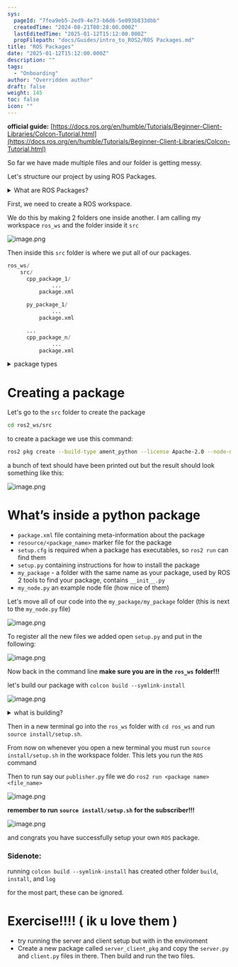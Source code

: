 ```yaml
---
sys:
  pageId: "7fea9eb5-2ed9-4e73-b6d6-5e093b833dbb"
  createdTime: "2024-08-21T00:28:00.000Z"
  lastEditedTime: "2025-01-12T15:12:00.000Z"
  propFilepath: "docs/Guides/intro_to_ROS2/ROS Packages.md"
title: "ROS Packages"
date: "2025-01-12T15:12:00.000Z"
description: ""
tags:
  - "Onboarding"
author: "Overridden author"
draft: false
weight: 145
toc: false
icon: ""
---
```


**official guide:** [https://docs.ros.org/en/humble/Tutorials/Beginner-Client-Libraries/Colcon-Tutorial.html](https://docs.ros.org/en/humble/Tutorials/Beginner-Client-Libraries/Colcon-Tutorial.html)

So far we have made multiple files and our folder is getting messy.

Let's structure our project by using ROS Packages.

<details>

<summary>What are ROS Packages?</summary>

ROS Packages are, as the name implies, packages of code that are highly sharable between ROS developers.

They consist of a folder, `package.xml` file, and source code

```python
      cpp_package_1/
		      ... imagine much code files here ..
          package.xml
```

</details>

First, we need to create a ROS workspace.

We do this by making 2 folders one inside another. I am calling my workspace `ros_ws` and the folder inside it `src`

![image.png](https://prod-files-secure.s3.us-west-2.amazonaws.com/d518164a-d88e-44d1-a4ee-3adb3bd8bce0/70706947-fd18-4537-a67b-e12946812d31/image.png?X-Amz-Algorithm=AWS4-HMAC-SHA256&X-Amz-Content-Sha256=UNSIGNED-PAYLOAD&X-Amz-Credential=ASIAZI2LB466TZD7SQ3R%2F20250507%2Fus-west-2%2Fs3%2Faws4_request&X-Amz-Date=20250507T050930Z&X-Amz-Expires=3600&X-Amz-Security-Token=IQoJb3JpZ2luX2VjEKv%2F%2F%2F%2F%2F%2F%2F%2F%2F%2FwEaCXVzLXdlc3QtMiJIMEYCIQDI9Qm2UWCpkcsAXcU%2Bzh6ue7lrmv2p32EiOmYWgxNVHQIhAOZOR4KB0BZHIGwQLHSaxgRXjss3j5L1BWfzcmIaYm0nKv8DCFQQABoMNjM3NDIzMTgzODA1IgxtZY2um8WJ9McI5h8q3ANLLMB%2FpKQOU22kY0O7bUU28v4Rx3762cLR9aODXp0KP5iW7wP2v1dJ8dGtJJUFpMVen%2Bl1EAT6lDp088T2occUYXZNNTne9hceOtFXgu6BqQnaVhs9TmuHHA283PJObvTjCgBV8aAhzZI3LuUW%2FxzSPUhin1LLjIXHG80iQha4OFUq%2B4G2ydGCosfsTPe9rz5GQsyjX4er3VYmtFwl%2B5fvuBoLiwzi%2B5raA1cCnao%2FPrSnmTbpyqDhxGvCGbDR5Q7VfsZC1NdEqhFKkGyV3iD72eJTnvRIYgdgYlGhQoSIumfYCKrSS%2FwNiB8wacbhwgUMo9RYvO4hiBTfJTBAkiIfkFpCFUUELeHrfjOCafQOwCX9PY%2Bv9aDmW5Q4S9%2Bw%2Bzx0WwuLvrS%2FHRwOnXchdV4QDjDPehwAbAviF4n1iwPa2irKyvsux18ZwMpugN6%2BirSJLkxEFQRkjl9n7VLXk%2BmzCNaRA9EVX9af8f8Ud7yGcMifvME%2FBZ0jdnf2%2B6%2FWxzeluApB3CZG4TQLLRPKb8gA6dRAGwxIhTAowkFLJ9RWIOeEni3Hwain3D1c%2FZ9VUXDDcFUi1cSGcplEfXbOXKOXXQRpTbFq%2BWkVrSbaxTq%2FaRvhd%2BSIZc9MlUcf6zCGkuvABjqkAbNoFOIB0e4ovMjZiZQZla9d1tbv1tgYS%2F0QlaomoV0tPAOz%2F7JVkrPPb0QRIcOFtT4Dv4gTbRYEbd6jqSzV1mlBcVT6SY1%2FGxnJYMkdPnu2kYG0my5QpVKkQYzNwt%2FxXYQWOW48Tl0Q1A%2B0JajgIusmQNlcY8M0eRpnzUrpzu0CfrdtXOIvB7opfS2X%2FAh69WYXS0WNTJETx6DEAYIKgmvdKuTN&X-Amz-Signature=9ff0f316c8fc66129cdfb7ed21f83ec7d1a25f2246300d6e9cdc0fb6bfb82b6e&X-Amz-SignedHeaders=host&x-id=GetObject)

Then inside this `src` folder is where we put all of our packages.

```python
ros_ws/
    src/
      cpp_package_1/
		      ...
          package.xml

      py_package_1/
		      ...
          package.xml

      ...
      cpp_package_n/
		      ...
          package.xml

```

<details>

<summary>package types</summary>

packages can be either `C++` or python.

the intern file structure is different for each but for this guide we will stick to creating python packages

</details>

# Creating a package

Let's go to the `src` folder to create the package

```bash
cd ros2_ws/src
```

to create a package we use this command:

```bash
ros2 pkg create --build-type ament_python --license Apache-2.0 --node-name my_node my_package
```

a bunch of text should have been printed out but the result should look something like this:

![image.png](https://prod-files-secure.s3.us-west-2.amazonaws.com/d518164a-d88e-44d1-a4ee-3adb3bd8bce0/e6cf1e3f-8512-4a3e-b131-079f800bf3e8/image.png?X-Amz-Algorithm=AWS4-HMAC-SHA256&X-Amz-Content-Sha256=UNSIGNED-PAYLOAD&X-Amz-Credential=ASIAZI2LB466TZD7SQ3R%2F20250507%2Fus-west-2%2Fs3%2Faws4_request&X-Amz-Date=20250507T050930Z&X-Amz-Expires=3600&X-Amz-Security-Token=IQoJb3JpZ2luX2VjEKv%2F%2F%2F%2F%2F%2F%2F%2F%2F%2FwEaCXVzLXdlc3QtMiJIMEYCIQDI9Qm2UWCpkcsAXcU%2Bzh6ue7lrmv2p32EiOmYWgxNVHQIhAOZOR4KB0BZHIGwQLHSaxgRXjss3j5L1BWfzcmIaYm0nKv8DCFQQABoMNjM3NDIzMTgzODA1IgxtZY2um8WJ9McI5h8q3ANLLMB%2FpKQOU22kY0O7bUU28v4Rx3762cLR9aODXp0KP5iW7wP2v1dJ8dGtJJUFpMVen%2Bl1EAT6lDp088T2occUYXZNNTne9hceOtFXgu6BqQnaVhs9TmuHHA283PJObvTjCgBV8aAhzZI3LuUW%2FxzSPUhin1LLjIXHG80iQha4OFUq%2B4G2ydGCosfsTPe9rz5GQsyjX4er3VYmtFwl%2B5fvuBoLiwzi%2B5raA1cCnao%2FPrSnmTbpyqDhxGvCGbDR5Q7VfsZC1NdEqhFKkGyV3iD72eJTnvRIYgdgYlGhQoSIumfYCKrSS%2FwNiB8wacbhwgUMo9RYvO4hiBTfJTBAkiIfkFpCFUUELeHrfjOCafQOwCX9PY%2Bv9aDmW5Q4S9%2Bw%2Bzx0WwuLvrS%2FHRwOnXchdV4QDjDPehwAbAviF4n1iwPa2irKyvsux18ZwMpugN6%2BirSJLkxEFQRkjl9n7VLXk%2BmzCNaRA9EVX9af8f8Ud7yGcMifvME%2FBZ0jdnf2%2B6%2FWxzeluApB3CZG4TQLLRPKb8gA6dRAGwxIhTAowkFLJ9RWIOeEni3Hwain3D1c%2FZ9VUXDDcFUi1cSGcplEfXbOXKOXXQRpTbFq%2BWkVrSbaxTq%2FaRvhd%2BSIZc9MlUcf6zCGkuvABjqkAbNoFOIB0e4ovMjZiZQZla9d1tbv1tgYS%2F0QlaomoV0tPAOz%2F7JVkrPPb0QRIcOFtT4Dv4gTbRYEbd6jqSzV1mlBcVT6SY1%2FGxnJYMkdPnu2kYG0my5QpVKkQYzNwt%2FxXYQWOW48Tl0Q1A%2B0JajgIusmQNlcY8M0eRpnzUrpzu0CfrdtXOIvB7opfS2X%2FAh69WYXS0WNTJETx6DEAYIKgmvdKuTN&X-Amz-Signature=530decc3de29a43e278ffa8435688e68ef6ea6f2ac74cfef874b7e6d5c39b969&X-Amz-SignedHeaders=host&x-id=GetObject)

# What’s inside a python package

- `package.xml` file containing meta-information about the package
- `resource/<package_name>` marker file for the package
- `setup.cfg` is required when a package has executables, so `ros2 run` can find them
- `setup.py` containing instructions for how to install the package
- `my_package` - a folder with the same name as your package, used by ROS 2 tools to find your package, contains `__init__.py`
- `my_node.py` an example node file (how nice of them)

Let's move all of our code into the `my_package/my_package` folder (this is next to the `my_node.py` file)

![image.png](https://prod-files-secure.s3.us-west-2.amazonaws.com/d518164a-d88e-44d1-a4ee-3adb3bd8bce0/9ce58f11-0da9-4d3e-b86d-506a9685d378/image.png?X-Amz-Algorithm=AWS4-HMAC-SHA256&X-Amz-Content-Sha256=UNSIGNED-PAYLOAD&X-Amz-Credential=ASIAZI2LB466TZD7SQ3R%2F20250507%2Fus-west-2%2Fs3%2Faws4_request&X-Amz-Date=20250507T050930Z&X-Amz-Expires=3600&X-Amz-Security-Token=IQoJb3JpZ2luX2VjEKv%2F%2F%2F%2F%2F%2F%2F%2F%2F%2FwEaCXVzLXdlc3QtMiJIMEYCIQDI9Qm2UWCpkcsAXcU%2Bzh6ue7lrmv2p32EiOmYWgxNVHQIhAOZOR4KB0BZHIGwQLHSaxgRXjss3j5L1BWfzcmIaYm0nKv8DCFQQABoMNjM3NDIzMTgzODA1IgxtZY2um8WJ9McI5h8q3ANLLMB%2FpKQOU22kY0O7bUU28v4Rx3762cLR9aODXp0KP5iW7wP2v1dJ8dGtJJUFpMVen%2Bl1EAT6lDp088T2occUYXZNNTne9hceOtFXgu6BqQnaVhs9TmuHHA283PJObvTjCgBV8aAhzZI3LuUW%2FxzSPUhin1LLjIXHG80iQha4OFUq%2B4G2ydGCosfsTPe9rz5GQsyjX4er3VYmtFwl%2B5fvuBoLiwzi%2B5raA1cCnao%2FPrSnmTbpyqDhxGvCGbDR5Q7VfsZC1NdEqhFKkGyV3iD72eJTnvRIYgdgYlGhQoSIumfYCKrSS%2FwNiB8wacbhwgUMo9RYvO4hiBTfJTBAkiIfkFpCFUUELeHrfjOCafQOwCX9PY%2Bv9aDmW5Q4S9%2Bw%2Bzx0WwuLvrS%2FHRwOnXchdV4QDjDPehwAbAviF4n1iwPa2irKyvsux18ZwMpugN6%2BirSJLkxEFQRkjl9n7VLXk%2BmzCNaRA9EVX9af8f8Ud7yGcMifvME%2FBZ0jdnf2%2B6%2FWxzeluApB3CZG4TQLLRPKb8gA6dRAGwxIhTAowkFLJ9RWIOeEni3Hwain3D1c%2FZ9VUXDDcFUi1cSGcplEfXbOXKOXXQRpTbFq%2BWkVrSbaxTq%2FaRvhd%2BSIZc9MlUcf6zCGkuvABjqkAbNoFOIB0e4ovMjZiZQZla9d1tbv1tgYS%2F0QlaomoV0tPAOz%2F7JVkrPPb0QRIcOFtT4Dv4gTbRYEbd6jqSzV1mlBcVT6SY1%2FGxnJYMkdPnu2kYG0my5QpVKkQYzNwt%2FxXYQWOW48Tl0Q1A%2B0JajgIusmQNlcY8M0eRpnzUrpzu0CfrdtXOIvB7opfS2X%2FAh69WYXS0WNTJETx6DEAYIKgmvdKuTN&X-Amz-Signature=c4b169f92409b8d0cbc13a6aeffde493a5efd3e353a459c9bb76ea42730d8910&X-Amz-SignedHeaders=host&x-id=GetObject)

To register all the new files we added open `setup.py` and put in the following:

![image.png](https://prod-files-secure.s3.us-west-2.amazonaws.com/d518164a-d88e-44d1-a4ee-3adb3bd8bce0/1cd7c262-4cae-4496-9d75-c178537d24a2/image.png?X-Amz-Algorithm=AWS4-HMAC-SHA256&X-Amz-Content-Sha256=UNSIGNED-PAYLOAD&X-Amz-Credential=ASIAZI2LB466TZD7SQ3R%2F20250507%2Fus-west-2%2Fs3%2Faws4_request&X-Amz-Date=20250507T050930Z&X-Amz-Expires=3600&X-Amz-Security-Token=IQoJb3JpZ2luX2VjEKv%2F%2F%2F%2F%2F%2F%2F%2F%2F%2FwEaCXVzLXdlc3QtMiJIMEYCIQDI9Qm2UWCpkcsAXcU%2Bzh6ue7lrmv2p32EiOmYWgxNVHQIhAOZOR4KB0BZHIGwQLHSaxgRXjss3j5L1BWfzcmIaYm0nKv8DCFQQABoMNjM3NDIzMTgzODA1IgxtZY2um8WJ9McI5h8q3ANLLMB%2FpKQOU22kY0O7bUU28v4Rx3762cLR9aODXp0KP5iW7wP2v1dJ8dGtJJUFpMVen%2Bl1EAT6lDp088T2occUYXZNNTne9hceOtFXgu6BqQnaVhs9TmuHHA283PJObvTjCgBV8aAhzZI3LuUW%2FxzSPUhin1LLjIXHG80iQha4OFUq%2B4G2ydGCosfsTPe9rz5GQsyjX4er3VYmtFwl%2B5fvuBoLiwzi%2B5raA1cCnao%2FPrSnmTbpyqDhxGvCGbDR5Q7VfsZC1NdEqhFKkGyV3iD72eJTnvRIYgdgYlGhQoSIumfYCKrSS%2FwNiB8wacbhwgUMo9RYvO4hiBTfJTBAkiIfkFpCFUUELeHrfjOCafQOwCX9PY%2Bv9aDmW5Q4S9%2Bw%2Bzx0WwuLvrS%2FHRwOnXchdV4QDjDPehwAbAviF4n1iwPa2irKyvsux18ZwMpugN6%2BirSJLkxEFQRkjl9n7VLXk%2BmzCNaRA9EVX9af8f8Ud7yGcMifvME%2FBZ0jdnf2%2B6%2FWxzeluApB3CZG4TQLLRPKb8gA6dRAGwxIhTAowkFLJ9RWIOeEni3Hwain3D1c%2FZ9VUXDDcFUi1cSGcplEfXbOXKOXXQRpTbFq%2BWkVrSbaxTq%2FaRvhd%2BSIZc9MlUcf6zCGkuvABjqkAbNoFOIB0e4ovMjZiZQZla9d1tbv1tgYS%2F0QlaomoV0tPAOz%2F7JVkrPPb0QRIcOFtT4Dv4gTbRYEbd6jqSzV1mlBcVT6SY1%2FGxnJYMkdPnu2kYG0my5QpVKkQYzNwt%2FxXYQWOW48Tl0Q1A%2B0JajgIusmQNlcY8M0eRpnzUrpzu0CfrdtXOIvB7opfS2X%2FAh69WYXS0WNTJETx6DEAYIKgmvdKuTN&X-Amz-Signature=a422ea9a4713c3dcd7886aadf540655ce9f4104baaf0244e7441b8d22c2be6dc&X-Amz-SignedHeaders=host&x-id=GetObject)

Now back in the command line **make sure you are in the** **`ros_ws`** **folder!!!**

let's build our package with `colcon build --symlink-install`

![image.png](https://prod-files-secure.s3.us-west-2.amazonaws.com/d518164a-d88e-44d1-a4ee-3adb3bd8bce0/2f2a0d27-b173-48fd-b189-5f5c0ce65619/image.png?X-Amz-Algorithm=AWS4-HMAC-SHA256&X-Amz-Content-Sha256=UNSIGNED-PAYLOAD&X-Amz-Credential=ASIAZI2LB466TZD7SQ3R%2F20250507%2Fus-west-2%2Fs3%2Faws4_request&X-Amz-Date=20250507T050930Z&X-Amz-Expires=3600&X-Amz-Security-Token=IQoJb3JpZ2luX2VjEKv%2F%2F%2F%2F%2F%2F%2F%2F%2F%2FwEaCXVzLXdlc3QtMiJIMEYCIQDI9Qm2UWCpkcsAXcU%2Bzh6ue7lrmv2p32EiOmYWgxNVHQIhAOZOR4KB0BZHIGwQLHSaxgRXjss3j5L1BWfzcmIaYm0nKv8DCFQQABoMNjM3NDIzMTgzODA1IgxtZY2um8WJ9McI5h8q3ANLLMB%2FpKQOU22kY0O7bUU28v4Rx3762cLR9aODXp0KP5iW7wP2v1dJ8dGtJJUFpMVen%2Bl1EAT6lDp088T2occUYXZNNTne9hceOtFXgu6BqQnaVhs9TmuHHA283PJObvTjCgBV8aAhzZI3LuUW%2FxzSPUhin1LLjIXHG80iQha4OFUq%2B4G2ydGCosfsTPe9rz5GQsyjX4er3VYmtFwl%2B5fvuBoLiwzi%2B5raA1cCnao%2FPrSnmTbpyqDhxGvCGbDR5Q7VfsZC1NdEqhFKkGyV3iD72eJTnvRIYgdgYlGhQoSIumfYCKrSS%2FwNiB8wacbhwgUMo9RYvO4hiBTfJTBAkiIfkFpCFUUELeHrfjOCafQOwCX9PY%2Bv9aDmW5Q4S9%2Bw%2Bzx0WwuLvrS%2FHRwOnXchdV4QDjDPehwAbAviF4n1iwPa2irKyvsux18ZwMpugN6%2BirSJLkxEFQRkjl9n7VLXk%2BmzCNaRA9EVX9af8f8Ud7yGcMifvME%2FBZ0jdnf2%2B6%2FWxzeluApB3CZG4TQLLRPKb8gA6dRAGwxIhTAowkFLJ9RWIOeEni3Hwain3D1c%2FZ9VUXDDcFUi1cSGcplEfXbOXKOXXQRpTbFq%2BWkVrSbaxTq%2FaRvhd%2BSIZc9MlUcf6zCGkuvABjqkAbNoFOIB0e4ovMjZiZQZla9d1tbv1tgYS%2F0QlaomoV0tPAOz%2F7JVkrPPb0QRIcOFtT4Dv4gTbRYEbd6jqSzV1mlBcVT6SY1%2FGxnJYMkdPnu2kYG0my5QpVKkQYzNwt%2FxXYQWOW48Tl0Q1A%2B0JajgIusmQNlcY8M0eRpnzUrpzu0CfrdtXOIvB7opfS2X%2FAh69WYXS0WNTJETx6DEAYIKgmvdKuTN&X-Amz-Signature=2d0a45c62e4f095b981c77a07ff64689f863ccd3c04b110fb53c2473e0ed1dae&X-Amz-SignedHeaders=host&x-id=GetObject)

<details>

<summary>what is building?</summary>

if you are a CS major at Rose-Hulman you will learn the answer to this in CSSE132

but TLDR; is it combines all the code files into one program that can be run easily 

</details>

Then in a new terminal go into the `ros_ws` folder with `cd ros_ws` and run `source install/setup.sh`. 

From now on whenever you open a new terminal you must run `source install/setup.sh` in the workspace folder. This lets you run the `ROS` command

Then to run say our `publisher.py` file we do `ros2 run <package name> <file_name>`

![image.png](https://prod-files-secure.s3.us-west-2.amazonaws.com/d518164a-d88e-44d1-a4ee-3adb3bd8bce0/4f4b1219-3a44-4632-aa0a-ce3471699f59/image.png?X-Amz-Algorithm=AWS4-HMAC-SHA256&X-Amz-Content-Sha256=UNSIGNED-PAYLOAD&X-Amz-Credential=ASIAZI2LB466TZD7SQ3R%2F20250507%2Fus-west-2%2Fs3%2Faws4_request&X-Amz-Date=20250507T050930Z&X-Amz-Expires=3600&X-Amz-Security-Token=IQoJb3JpZ2luX2VjEKv%2F%2F%2F%2F%2F%2F%2F%2F%2F%2FwEaCXVzLXdlc3QtMiJIMEYCIQDI9Qm2UWCpkcsAXcU%2Bzh6ue7lrmv2p32EiOmYWgxNVHQIhAOZOR4KB0BZHIGwQLHSaxgRXjss3j5L1BWfzcmIaYm0nKv8DCFQQABoMNjM3NDIzMTgzODA1IgxtZY2um8WJ9McI5h8q3ANLLMB%2FpKQOU22kY0O7bUU28v4Rx3762cLR9aODXp0KP5iW7wP2v1dJ8dGtJJUFpMVen%2Bl1EAT6lDp088T2occUYXZNNTne9hceOtFXgu6BqQnaVhs9TmuHHA283PJObvTjCgBV8aAhzZI3LuUW%2FxzSPUhin1LLjIXHG80iQha4OFUq%2B4G2ydGCosfsTPe9rz5GQsyjX4er3VYmtFwl%2B5fvuBoLiwzi%2B5raA1cCnao%2FPrSnmTbpyqDhxGvCGbDR5Q7VfsZC1NdEqhFKkGyV3iD72eJTnvRIYgdgYlGhQoSIumfYCKrSS%2FwNiB8wacbhwgUMo9RYvO4hiBTfJTBAkiIfkFpCFUUELeHrfjOCafQOwCX9PY%2Bv9aDmW5Q4S9%2Bw%2Bzx0WwuLvrS%2FHRwOnXchdV4QDjDPehwAbAviF4n1iwPa2irKyvsux18ZwMpugN6%2BirSJLkxEFQRkjl9n7VLXk%2BmzCNaRA9EVX9af8f8Ud7yGcMifvME%2FBZ0jdnf2%2B6%2FWxzeluApB3CZG4TQLLRPKb8gA6dRAGwxIhTAowkFLJ9RWIOeEni3Hwain3D1c%2FZ9VUXDDcFUi1cSGcplEfXbOXKOXXQRpTbFq%2BWkVrSbaxTq%2FaRvhd%2BSIZc9MlUcf6zCGkuvABjqkAbNoFOIB0e4ovMjZiZQZla9d1tbv1tgYS%2F0QlaomoV0tPAOz%2F7JVkrPPb0QRIcOFtT4Dv4gTbRYEbd6jqSzV1mlBcVT6SY1%2FGxnJYMkdPnu2kYG0my5QpVKkQYzNwt%2FxXYQWOW48Tl0Q1A%2B0JajgIusmQNlcY8M0eRpnzUrpzu0CfrdtXOIvB7opfS2X%2FAh69WYXS0WNTJETx6DEAYIKgmvdKuTN&X-Amz-Signature=e1aa54a34a09d8e05d320765e1a223aa563edff2cb8186a2558e7b70c44f1ea9&X-Amz-SignedHeaders=host&x-id=GetObject)

**remember to run** **`source install/setup.sh`** **for the subscriber!!!**

![image.png](https://prod-files-secure.s3.us-west-2.amazonaws.com/d518164a-d88e-44d1-a4ee-3adb3bd8bce0/02121119-dad4-49ec-8356-c956108b4243/image.png?X-Amz-Algorithm=AWS4-HMAC-SHA256&X-Amz-Content-Sha256=UNSIGNED-PAYLOAD&X-Amz-Credential=ASIAZI2LB466TZD7SQ3R%2F20250507%2Fus-west-2%2Fs3%2Faws4_request&X-Amz-Date=20250507T050930Z&X-Amz-Expires=3600&X-Amz-Security-Token=IQoJb3JpZ2luX2VjEKv%2F%2F%2F%2F%2F%2F%2F%2F%2F%2FwEaCXVzLXdlc3QtMiJIMEYCIQDI9Qm2UWCpkcsAXcU%2Bzh6ue7lrmv2p32EiOmYWgxNVHQIhAOZOR4KB0BZHIGwQLHSaxgRXjss3j5L1BWfzcmIaYm0nKv8DCFQQABoMNjM3NDIzMTgzODA1IgxtZY2um8WJ9McI5h8q3ANLLMB%2FpKQOU22kY0O7bUU28v4Rx3762cLR9aODXp0KP5iW7wP2v1dJ8dGtJJUFpMVen%2Bl1EAT6lDp088T2occUYXZNNTne9hceOtFXgu6BqQnaVhs9TmuHHA283PJObvTjCgBV8aAhzZI3LuUW%2FxzSPUhin1LLjIXHG80iQha4OFUq%2B4G2ydGCosfsTPe9rz5GQsyjX4er3VYmtFwl%2B5fvuBoLiwzi%2B5raA1cCnao%2FPrSnmTbpyqDhxGvCGbDR5Q7VfsZC1NdEqhFKkGyV3iD72eJTnvRIYgdgYlGhQoSIumfYCKrSS%2FwNiB8wacbhwgUMo9RYvO4hiBTfJTBAkiIfkFpCFUUELeHrfjOCafQOwCX9PY%2Bv9aDmW5Q4S9%2Bw%2Bzx0WwuLvrS%2FHRwOnXchdV4QDjDPehwAbAviF4n1iwPa2irKyvsux18ZwMpugN6%2BirSJLkxEFQRkjl9n7VLXk%2BmzCNaRA9EVX9af8f8Ud7yGcMifvME%2FBZ0jdnf2%2B6%2FWxzeluApB3CZG4TQLLRPKb8gA6dRAGwxIhTAowkFLJ9RWIOeEni3Hwain3D1c%2FZ9VUXDDcFUi1cSGcplEfXbOXKOXXQRpTbFq%2BWkVrSbaxTq%2FaRvhd%2BSIZc9MlUcf6zCGkuvABjqkAbNoFOIB0e4ovMjZiZQZla9d1tbv1tgYS%2F0QlaomoV0tPAOz%2F7JVkrPPb0QRIcOFtT4Dv4gTbRYEbd6jqSzV1mlBcVT6SY1%2FGxnJYMkdPnu2kYG0my5QpVKkQYzNwt%2FxXYQWOW48Tl0Q1A%2B0JajgIusmQNlcY8M0eRpnzUrpzu0CfrdtXOIvB7opfS2X%2FAh69WYXS0WNTJETx6DEAYIKgmvdKuTN&X-Amz-Signature=c45f4d16500bbd6796a218293c8ee0403d5a0af25997e8ed1baa1c55ec9bff8f&X-Amz-SignedHeaders=host&x-id=GetObject)

and congrats you have successfully setup your own `ROS` package.

### Sidenote:

running `colcon build --symlink-install` has created other folder `build`, `install`, and `log`

for the most part, these can be ignored.

# Exercise!!!! ( ik u love them )

- try running the server and client setup but with in the enviroment
- Create a new package called `server_client_pkg` and copy the `server.py` and `client.py` files in there. Then build and run the two files.

